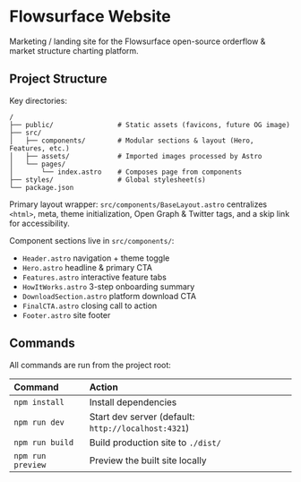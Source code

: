 # Flowsurface Website

Marketing / landing site for the Flowsurface open-source orderflow & market structure charting platform.

## Project Structure

Key directories:

```text
/
├── public/                # Static assets (favicons, future OG image)
├── src/
│   ├── components/        # Modular sections & layout (Hero, Features, etc.)
│   ├── assets/            # Imported images processed by Astro
│   └── pages/
│       └── index.astro    # Composes page from components
├── styles/                # Global stylesheet(s)
└── package.json
```

Primary layout wrapper: `src/components/BaseLayout.astro` centralizes `<html>`, meta, theme initialization, Open Graph & Twitter tags, and a skip link for accessibility.

Component sections live in `src/components/`:
- `Header.astro` navigation + theme toggle
- `Hero.astro` headline & primary CTA
- `Features.astro` interactive feature tabs
- `HowItWorks.astro` 3-step onboarding summary
- `DownloadSection.astro` platform download CTA
- `FinalCTA.astro` closing call to action
- `Footer.astro` site footer

## Commands

All commands are run from the project root:

| Command | Action |
| :------ | :----- |
| `npm install` | Install dependencies |
| `npm run dev` | Start dev server (default: `http://localhost:4321`) |
| `npm run build` | Build production site to `./dist/` |
| `npm run preview` | Preview the built site locally |